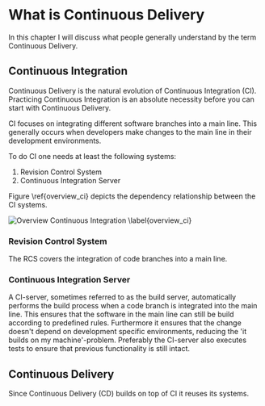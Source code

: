 
# What is Continuous Delivery

In this chapter I will discuss what people generally understand by the term
Continuous Delivery.

## Continuous Integration

Continuous Delivery is the natural evolution of Continuous Integration (CI).
Practicing Continuous Integration is an absolute necessity before you can start
with Continuous Delivery.

CI focuses on integrating different software branches into a main line. This
generally occurs when developers make changes to the main line in their
development environments.

To do CI one needs at least the following systems:

  1. Revision Control System
  2. Continuous Integration Server

Figure \ref{overview_ci} depicts the dependency
  relationship between the CI systems.

![Overview Continuous Integration \label{overview_ci}](figures/arch-overview-CI.png)

### Revision Control System

The RCS covers the integration of code branches into a main line.

### Continuous Integration Server

A CI-server, sometimes referred to as the build server, automatically performs
the build process when a code branch is integrated into the main line. This
ensures that the software in the main line can still be build according to
predefined rules. Furthermore it ensures that the change doesn't depend on
development specific environments, reducing the 'it builds on my machine'-problem.
Preferably the CI-server also executes tests to ensure that previous
functionality is still intact.


## Continuous Delivery

Since Continuous Delivery (CD) builds on top of CI it reuses its systems.
